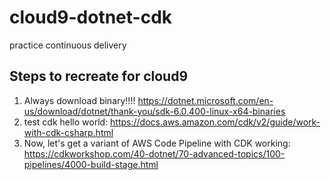 # cloud9-dotnet-cdk
practice continuous delivery


## Steps to recreate for cloud9
1.  Always download binary!!!! https://dotnet.microsoft.com/en-us/download/dotnet/thank-you/sdk-6.0.400-linux-x64-binaries
2.  test cdk hello world:  https://docs.aws.amazon.com/cdk/v2/guide/work-with-cdk-csharp.html
3.  Now, let's get a variant of AWS Code Pipeline with CDK working:  https://cdkworkshop.com/40-dotnet/70-advanced-topics/100-pipelines/4000-build-stage.html